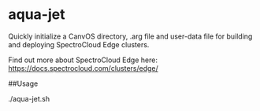 # aqua-jet

Quickly initialize a CanvOS directory, .arg file and user-data file for building and deploying SpectroCloud Edge clusters. 

Find out more about SpectroCloud Edge here:
https://docs.spectrocloud.com/clusters/edge/


##Usage

./aqua-jet.sh 
